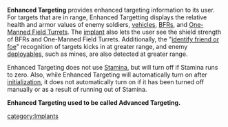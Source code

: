 **Enhanced Targeting** provides enhanced targeting information to its
user. For targets that are in range, Enhanced Targetting displays the
relative health and armor values of enemy soldiers,
[vehicles](vehicle.md "wikilink"), [BFRs](BFR.md "wikilink"), and [One-Manned
Field Turrets](One.$1.md "wikilink"). The
[implant](implant.md "wikilink") also lets the user see the shield strength
of BFRs and One-Manned Field Turrets. Additionally, the "[identify
friend or foe](IFF.md "wikilink")" recognition of targets kicks in at
greater range, and enemy [deployables](ACE.md "wikilink"), such as mines,
are also detected at greater range.

Enhanced Targeting does not use [Stamina](Stamina.md "wikilink"), but will
turn off if Stamina runs to zero. Also, while Enhanced Targeting will
automatically turn on after
[initialization](Initialization_timer.md "wikilink"), it does not
automatically turn on if it has been turned off manually or as a result
of running out of Stamina.

**Enhanced Targeting used to be called Advanced Targeting.**

[category:Implants](category:Implants.md "wikilink")
